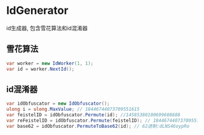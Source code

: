 # IdGenerator
id生成器, 包含雪花算法和id混淆器

## 雪花算法

```csharp
var worker = new IdWorker(1, 1);
var id = worker.NextId();
```

## id混淆器
```csharp
var idObfuscator = new IdObfuscator();
ulong i = ulong.MaxValue; // 18446744073709551615
var feistelID = idObfuscator.Permute(id); //14585380100699608688
var reFeistelID = idObfuscator.Permute(feistelID); // 18446744073709551615
var base62 = idObfuscator.PermuteToBase62(id); // 62进制:dLNS46oypRo
```
